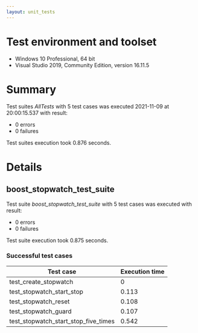 ```yaml
---
layout: unit_tests
---
```


# Test environment and toolset 

* Windows 10 Professional, 64 bit
* Visual Studio 2019, Community Edition, version 16.11.5

# Summary

Test suites *AllTests* with 5 test cases was executed 2021-11-09 at 20:00:15.537 with result:

* 0 errors
* 0 failures

Test suites execution took 0.876 seconds.

# Details

## boost_stopwatch_test_suite

Test suite *boost_stopwatch_test_suite* with 5 test cases was executed with result:

* 0 errors
* 0 failures

Test suite execution took 0.875 seconds.

### Successful test cases

Test case|Execution time
-|-
test_create_stopwatch | 0
test_stopwatch_start_stop | 0.113
test_stopwatch_reset | 0.108
test_stopwatch_guard | 0.107
test_stopwatch_start_stop_five_times | 0.542
